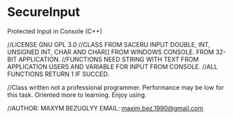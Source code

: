# SecureInput
Protected Input in Console (C++)

//LICENSE GNU GPL 3.0 
//CLASS FROM SACERU INPUT DOUBLE, INT, UNSIGNED INT, CHAR AND CHAR[] FROM WINDOWS CONSOLE. FROM 32-BIT APPLICATION.
//FUNCTIONS NEED STRING WITH TEXT FROM APPLICATION USERS AND VARIABLE FOR INPUT FROM CONSOLE.
//ALL FUNCTIONS RETURN 1 IF SUCCED.

//Сlass written not a professional programmer. Performance may be low for this task. Oriented more to learning. Enjoy using.

//AUTHOR: MAXYM BEZUGLYY EMAIL: maxim.bez.1990@gmail.com
